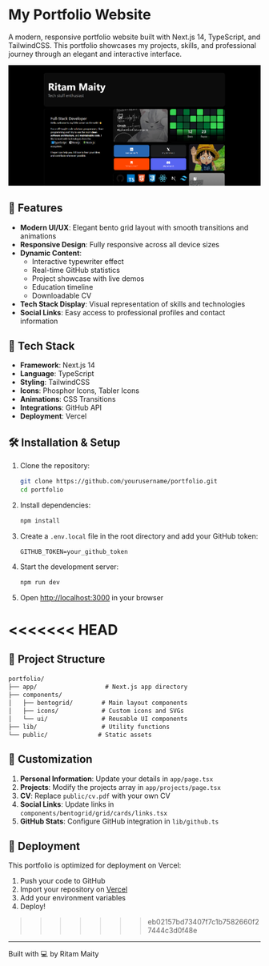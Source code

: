 # My Portfolio Website

A modern, responsive portfolio website built with Next.js 14, TypeScript, and TailwindCSS. This portfolio showcases my projects, skills, and professional journey through an elegant and interactive interface.

![Portfolio Preview](public/portfolio.png)

## 🌟 Features

- **Modern UI/UX**: Elegant bento grid layout with smooth transitions and animations
- **Responsive Design**: Fully responsive across all device sizes
- **Dynamic Content**: 
  - Interactive typewriter effect
  - Real-time GitHub statistics
  - Project showcase with live demos
  - Education timeline
  - Downloadable CV
- **Tech Stack Display**: Visual representation of skills and technologies
- **Social Links**: Easy access to professional profiles and contact information

## 🚀 Tech Stack

- **Framework**: Next.js 14
- **Language**: TypeScript
- **Styling**: TailwindCSS
- **Icons**: Phosphor Icons, Tabler Icons
- **Animations**: CSS Transitions
- **Integrations**: GitHub API
- **Deployment**: Vercel

## 🛠️ Installation & Setup

1. Clone the repository:
   ```bash
   git clone https://github.com/yourusername/portfolio.git
   cd portfolio
   ```

2. Install dependencies:
   ```bash
   npm install
   ```

3. Create a `.env.local` file in the root directory and add your GitHub token:
   ```env
   GITHUB_TOKEN=your_github_token
   ```

4. Start the development server:
   ```bash
   npm run dev
   ```

5. Open [http://localhost:3000](http://localhost:3000) in your browser

<<<<<<< HEAD
=======
## 📁 Project Structure

```
portfolio/
├── app/                   # Next.js app directory
├── components/           
│   ├── bentogrid/        # Main layout components
│   ├── icons/            # Custom icons and SVGs
│   └── ui/               # Reusable UI components
├── lib/                  # Utility functions
└── public/              # Static assets
```

## 🎨 Customization

1. **Personal Information**: Update your details in `app/page.tsx`
2. **Projects**: Modify the projects array in `app/projects/page.tsx`
3. **CV**: Replace `public/cv.pdf` with your own CV
4. **Social Links**: Update links in `components/bentogrid/grid/cards/links.tsx`
5. **GitHub Stats**: Configure GitHub integration in `lib/github.ts`

## 🚀 Deployment

This portfolio is optimized for deployment on Vercel:

1. Push your code to GitHub
2. Import your repository on [Vercel](https://vercel.com)
3. Add your environment variables
4. Deploy!

>>>>>>> eb02157bd73407f7c1b7582660f27444c3d0f48e
---

Built with 💻 by Ritam Maity
